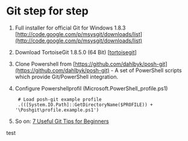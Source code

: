 # Git step for step

1. Full installer for official Git for Windows 1.8.3 [http://code.google.com/p/msysgit/downloads/list](http://code.google.com/p/msysgit/downloads/list)

2. Download TortoiseGit 1.8.5.0 (64 Bit) [[tortoisegit](http://code.google.com/p/tortoisegit/wiki/Download?tm=2)]

3. Clone Powershell from [https://github.com/dahlbyk/posh-git](https://github.com/dahlbyk/posh-git) - A set of PowerShell scripts which provide Git/PowerShell integration.

4. Configure Powershellprofil (Microsoft.PowerShell_profile.ps1)

		# Load posh-git example profile   
		.(([System.IO.Path]::GetDirectoryName($PROFILE)) + '\Poshgit\profile.example.ps1')

5. So on: [7 Useful Git Tips for Beginners](http://sixrevisions.com/web-development/git-tips/)

test